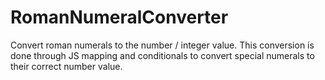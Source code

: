 # RomanNumeralConverter
Convert roman numerals to the number / integer value. This conversion is done through JS mapping and conditionals to convert special numerals to their correct number value.
